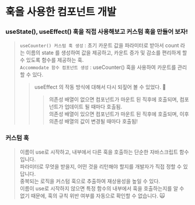 # 훅을 사용한 컴포넌트 개발

### useState(), useEffect() 훅을 직접 사용해보고 커스텀 훅을 만들어 보자! 
> `useCounter() 커스텀 훅 생성` : 초기 카운트 값을 파라미터로 받아서 count 라는 이름의 state 를 생성하여 값을 제공하고, 카운트 증가 및 감소를 편리하게 할 수 있도록 함수를 제공하는 훅.<br/>
> `Accommodate 함수 컴포넌트 생성` : useCounter() 훅을 사용하여 카운트를 관리할 수 있다.
>> useEffect 의 작동 방식에 대해서 다시 되짚어 볼 수 있었다. 👀
>>> 의존성 배열이 없으면 컴포넌트가 마운트 된 직후에 호출되며, 컴포넌트가 업데이트 될 때마다 호출됨. <br/>
>>> 의존성 배열이 있으면 컴포넌트가 마운트 된 직후에 호출되며, 이후 의존성 배열의 값이 변경될 때마다 호출됨!

### 커스텀 훅
> 이름이 use로 시작하고, 내부에서 다른 훅을 호출하는 단순한 자바스크립트 함수입니다. <br/>
> 파라미터로 무엇을 받을지, 어떤 것을 리턴해야 할지를 개발자가 직접 정할 수 있답니다. <br/>
> 중복되는 로직을 커스텀 훅으로 추출하여 재상용성을 높일 수 있다. <br/>
> 이름이 use로 시작하지 않으면 특정 함수의 내부에서 훅을 호출하는지를 알 수 없기 때문에, 훅의 규칙 위반 여부를 자동으로 확인할 수 없습니다. 🙀
